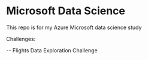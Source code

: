 # Microsoft Data Science
This repo is for my Azure Microsoft data science study

Challenges:

-- Flights Data Exploration Challenge

